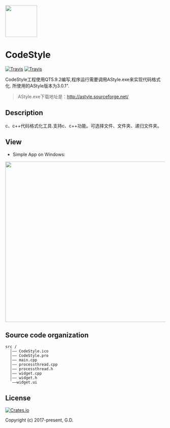 <div align=left><img width="100" height="100" src="https://github.com/to9/CodeStyle/blob/master/images/CodeStyle.png"/></div>

# CodeStyle
[![Travis](https://img.shields.io/badge/release-v1.0.0.1-blue.svg?style=plastic)](https://github.com/to9/CodeStyle/tree/master/bin)
[![Travis](https://img.shields.io/travis/rust-lang/rust.svg?style=plastic)](https://github.com/to9/CodeStyle/tree/master/bin)


CodeStyle工程使用QT5.9.2编写,程序运行需要调用AStyle.exe来实现代码格式化. 所使用的AStyle版本为3.0.1".<br>
>AStyle.exe下载地址是：http://astyle.sourceforge.net/

## Description

c、c++代码格式化工具.支持c、c++功能。可选择文件、文件夹、递归文件夹。

## View

* Simple App on Windows:

<div align=left><img width="800" height="505" src="https://github.com/to9/CodeStyle/blob/master/images/codestyle_sample.png"/></div>

## Source code organization
```
src /
  │—— CodeStyle.ico
  │—— CodeStyle.pro
  │—— main.cpp
  │—— processthread.cpp
  │—— processthread.h
  │—— widget.cpp
  │—— widget.h
  `——widget.ui
```
## License

[![Crates.io](https://img.shields.io/packagist/l/doctrine/orm.svg?style=plastic)](https://github.com/to9/CodeStyle/blob/master/LICENSE)<br>

Copyright (c) 2017-present, G.D.
